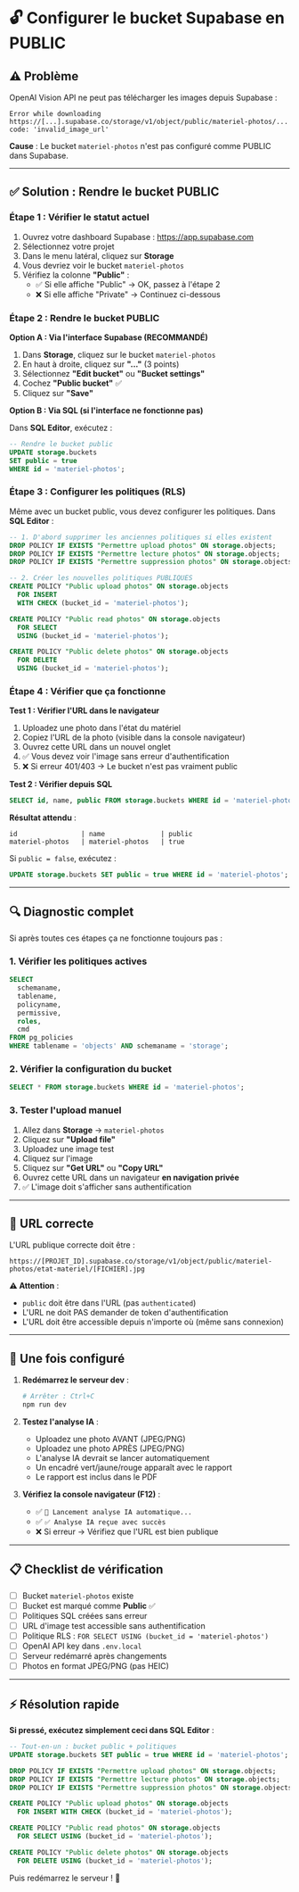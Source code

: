 # 🔓 Configurer le bucket Supabase en PUBLIC

## ⚠️ Problème

OpenAI Vision API ne peut pas télécharger les images depuis Supabase :
```
Error while downloading https://[...].supabase.co/storage/v1/object/public/materiel-photos/...
code: 'invalid_image_url'
```

**Cause** : Le bucket `materiel-photos` n'est pas configuré comme PUBLIC dans Supabase.

---

## ✅ Solution : Rendre le bucket PUBLIC

### Étape 1 : Vérifier le statut actuel

1. Ouvrez votre dashboard Supabase : https://app.supabase.com
2. Sélectionnez votre projet
3. Dans le menu latéral, cliquez sur **Storage**
4. Vous devriez voir le bucket `materiel-photos`
5. Vérifiez la colonne **"Public"** :
   - ✅ Si elle affiche "Public" → OK, passez à l'étape 2
   - ❌ Si elle affiche "Private" → Continuez ci-dessous

### Étape 2 : Rendre le bucket PUBLIC

**Option A : Via l'interface Supabase (RECOMMANDÉ)**

1. Dans **Storage**, cliquez sur le bucket `materiel-photos`
2. En haut à droite, cliquez sur **"..."** (3 points)
3. Sélectionnez **"Edit bucket"** ou **"Bucket settings"**
4. Cochez **"Public bucket"** ✅
5. Cliquez sur **"Save"**

**Option B : Via SQL (si l'interface ne fonctionne pas)**

Dans **SQL Editor**, exécutez :
```sql
-- Rendre le bucket public
UPDATE storage.buckets 
SET public = true 
WHERE id = 'materiel-photos';
```

### Étape 3 : Configurer les politiques (RLS)

Même avec un bucket public, vous devez configurer les politiques. Dans **SQL Editor** :

```sql
-- 1. D'abord supprimer les anciennes politiques si elles existent
DROP POLICY IF EXISTS "Permettre upload photos" ON storage.objects;
DROP POLICY IF EXISTS "Permettre lecture photos" ON storage.objects;
DROP POLICY IF EXISTS "Permettre suppression photos" ON storage.objects;

-- 2. Créer les nouvelles politiques PUBLIQUES
CREATE POLICY "Public upload photos" ON storage.objects
  FOR INSERT 
  WITH CHECK (bucket_id = 'materiel-photos');

CREATE POLICY "Public read photos" ON storage.objects
  FOR SELECT 
  USING (bucket_id = 'materiel-photos');

CREATE POLICY "Public delete photos" ON storage.objects
  FOR DELETE 
  USING (bucket_id = 'materiel-photos');
```

### Étape 4 : Vérifier que ça fonctionne

**Test 1 : Vérifier l'URL dans le navigateur**

1. Uploadez une photo dans l'état du matériel
2. Copiez l'URL de la photo (visible dans la console navigateur)
3. Ouvrez cette URL dans un nouvel onglet
4. ✅ Vous devez voir l'image sans erreur d'authentification
5. ❌ Si erreur 401/403 → Le bucket n'est pas vraiment public

**Test 2 : Vérifier depuis SQL**

```sql
SELECT id, name, public FROM storage.buckets WHERE id = 'materiel-photos';
```

**Résultat attendu** :
```
id                | name              | public
materiel-photos   | materiel-photos   | true
```

Si `public = false`, exécutez :
```sql
UPDATE storage.buckets SET public = true WHERE id = 'materiel-photos';
```

---

## 🔍 Diagnostic complet

Si après toutes ces étapes ça ne fonctionne toujours pas :

### 1. Vérifier les politiques actives

```sql
SELECT 
  schemaname, 
  tablename, 
  policyname, 
  permissive, 
  roles, 
  cmd
FROM pg_policies 
WHERE tablename = 'objects' AND schemaname = 'storage';
```

### 2. Vérifier la configuration du bucket

```sql
SELECT * FROM storage.buckets WHERE id = 'materiel-photos';
```

### 3. Tester l'upload manuel

1. Allez dans **Storage** → `materiel-photos`
2. Cliquez sur **"Upload file"**
3. Uploadez une image test
4. Cliquez sur l'image
5. Cliquez sur **"Get URL"** ou **"Copy URL"**
6. Ouvrez cette URL dans un navigateur **en navigation privée**
7. ✅ L'image doit s'afficher sans authentification

---

## 🎯 URL correcte

L'URL publique correcte doit être :
```
https://[PROJET_ID].supabase.co/storage/v1/object/public/materiel-photos/etat-materiel/[FICHIER].jpg
```

**⚠️ Attention** :
- `public` doit être dans l'URL (pas `authenticated`)
- L'URL ne doit PAS demander de token d'authentification
- L'URL doit être accessible depuis n'importe où (même sans connexion)

---

## 🚀 Une fois configuré

1. **Redémarrez le serveur dev** :
   ```bash
   # Arrêter : Ctrl+C
   npm run dev
   ```

2. **Testez l'analyse IA** :
   - Uploadez une photo AVANT (JPEG/PNG)
   - Uploadez une photo APRÈS (JPEG/PNG)
   - L'analyse IA devrait se lancer automatiquement
   - Un encadré vert/jaune/rouge apparaît avec le rapport
   - Le rapport est inclus dans le PDF

3. **Vérifiez la console navigateur (F12)** :
   - ✅ `🤖 Lancement analyse IA automatique...`
   - ✅ `✅ Analyse IA reçue avec succès`
   - ❌ Si erreur → Vérifiez que l'URL est bien publique

---

## 📋 Checklist de vérification

- [ ] Bucket `materiel-photos` existe
- [ ] Bucket est marqué comme **Public** ✅
- [ ] Politiques SQL créées sans erreur
- [ ] URL d'image test accessible sans authentification
- [ ] Politique RLS : `FOR SELECT USING (bucket_id = 'materiel-photos')`
- [ ] OpenAI API key dans `.env.local`
- [ ] Serveur redémarré après changements
- [ ] Photos en format JPEG/PNG (pas HEIC)

---

## ⚡ Résolution rapide

**Si pressé, exécutez simplement ceci dans SQL Editor** :

```sql
-- Tout-en-un : bucket public + politiques
UPDATE storage.buckets SET public = true WHERE id = 'materiel-photos';

DROP POLICY IF EXISTS "Permettre upload photos" ON storage.objects;
DROP POLICY IF EXISTS "Permettre lecture photos" ON storage.objects;
DROP POLICY IF EXISTS "Permettre suppression photos" ON storage.objects;

CREATE POLICY "Public upload photos" ON storage.objects
  FOR INSERT WITH CHECK (bucket_id = 'materiel-photos');

CREATE POLICY "Public read photos" ON storage.objects
  FOR SELECT USING (bucket_id = 'materiel-photos');

CREATE POLICY "Public delete photos" ON storage.objects
  FOR DELETE USING (bucket_id = 'materiel-photos');
```

Puis redémarrez le serveur ! 🚀


